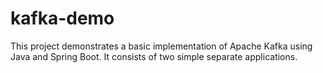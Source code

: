# kafka-demo
This project demonstrates a basic implementation of Apache Kafka using Java and Spring Boot. It consists of two simple separate applications.
